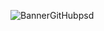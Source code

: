![BannerGitHubpsd](https://github.com/DanielNV002/DanielNV002/assets/159460657/e2af9caa-1f4e-4647-9c37-2eeb0eece268)
